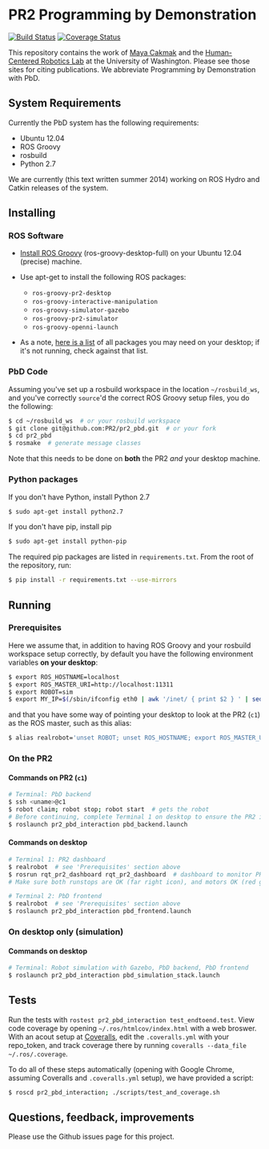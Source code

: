 # PR2 Programming by Demonstration
[![Build Status](https://travis-ci.org/mbforbes/pr2_pbd.svg?branch=style)](https://travis-ci.org/mbforbes/pr2_pbd)
[![Coverage Status](https://coveralls.io/repos/mbforbes/pr2_pbd/badge.png?branch=style)](https://coveralls.io/r/mbforbes/pr2_pbd?branch=style)

This repository contains the work of [Maya Cakmak](http://www.mayacakmak.com/) and the [Human-Centered Robotics Lab](https://sites.google.com/site/humancenteredrobotics/) at the University of Washington. Please see those sites for citing publications. We abbreviate Programming by Demonstration with PbD.



## System Requirements
Currently the PbD system has the following requirements:

- Ubuntu 12.04
- ROS Groovy
- rosbuild
- Python 2.7

We are currently (this text written summer 2014) working on ROS Hydro and Catkin releases of the system.



## Installing

### ROS Software
- [Install ROS Groovy](http://wiki.ros.org/groovy/Installation/Ubuntu) (ros-groovy-desktop-full) on your Ubuntu 12.04 (precise) machine.

- Use apt-get to install the following ROS packages:
	- `ros-groovy-pr2-desktop`
	- `ros-groovy-interactive-manipulation`
	- `ros-groovy-simulator-gazebo`
	- `ros-groovy-pr2-simulator`
	- `ros-groovy-openni-launch`

- As a note, [here is a list](https://gist.github.com/mbforbes/a1580f5434e35c597108) of all packages you may need on your desktop; if it's not running, check against that list.

### PbD Code
Assuming you've set up a rosbuild workspace in the location `~/rosbuild_ws`, and you've correctly `source`'d the correct ROS Groovy setup files, you do the following:

```bash
$ cd ~/rosbuild_ws  # or your rosbuild workspace
$ git clone git@github.com:PR2/pr2_pbd.git  # or your fork
$ cd pr2_pbd
$ rosmake  # generate message classes
```

Note that this needs to be done on **both** the PR2 _and_ your desktop machine.

### Python packages
If you don't have Python, install Python 2.7
```bash
$ sudo apt-get install python2.7
```

If you don't have pip, install pip
```bash
$ sudo apt-get install python-pip
```

The required pip packages are listed in `requirements.txt`. From the root of the repository, run:
```bash
$ pip install -r requirements.txt --use-mirrors
```



## Running

### Prerequisites
Here we assume that, in addition to having ROS Groovy and your rosbuild workspace setup correctly, by default you have the following environment variables **on your desktop**:

```bash
$ export ROS_HOSTNAME=localhost
$ export ROS_MASTER_URI=http://localhost:11311
$ export ROBOT=sim
$ export MY_IP=$(/sbin/ifconfig eth0 | awk '/inet/ { print $2 } ' | sed -e s/addr://)
```

and that you have some way of pointing your desktop to look at the PR2 (`c1`) as the ROS master, such as this alias:

```bash
$ alias realrobot='unset ROBOT; unset ROS_HOSTNAME; export ROS_MASTER_URI=http://c1:11311; export ROS_IP=$MY_IP'
```

### On the PR2

#### Commands on PR2 (`c1`)
```bash
# Terminal: PbD backend
$ ssh <uname>@c1
$ robot claim; robot stop; robot start  # gets the robot
# Before continuing, complete Terminal 1 on desktop to ensure the PR2 is ready.
$ roslaunch pr2_pbd_interaction pbd_backend.launch
```
#### Commands on desktop
```bash
# Terminal 1: PR2 dashboard
$ realrobot  # see 'Prerequisites' section above
$ rosrun rqt_pr2_dashboard rqt_pr2_dashboard  # dashboard to monitor PR2
# Make sure both runstops are OK (far right icon), and motors OK (red gear icon)

# Terminal 2: PbD frontend
$ realrobot  # see 'Prerequisites' section above
$ roslaunch pr2_pbd_interaction pbd_frontend.launch
```

### On desktop only (simulation)

#### Commands on desktop

```bash
# Terminal: Robot simulation with Gazebo, PbD backend, PbD frontend
$ roslaunch pr2_pbd_interaction pbd_simulation_stack.launch
```



## Tests
Run the tests with `rostest pr2_pbd_interaction test_endtoend.test`. View code coverage by opening `~/.ros/htmlcov/index.html` with a web broswer. With an acout setup at [Coveralls](https://coveralls.io), edit the `.coveralls.yml` with your repo_token, and track coverage there by running `coveralls --data_file ~/.ros/.coverage`.

To do all of these steps automatically (opening with Google Chrome, assuming Coveralls and `.coveralls.yml` setup), we have provided a script:
```bash
$ roscd pr2_pbd_interaction; ./scripts/test_and_coverage.sh
```



## Questions, feedback, improvements
Please use the Github issues page for this project.
